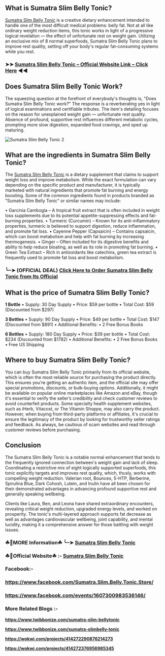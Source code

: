 ## What is Sumatra Slim Belly Tonic?

[Sumatra Slim Belly Tonic](https://dailynutraboost.com/sumatra-slim-belly-tonic-reviews/) is a creative dietary enhancement intended to handle one of the most difficult medical problems: belly fat. Not at all like ordinary weight reduction items, this tonic works in light of a progressive logical revelation — the effect of unfortunate rest on weight gain. Utilizing an exclusive mix of 8 normal superfoods, Sumatra Slim Belly Tonic plans to improve rest quality, setting off your body's regular fat-consuming systems while you rest.

### ➤➤ [Sumatra Slim Belly Tonic – Official Website Link – Click Here](https://dailynutraboost.com/go-sumatra-slim-belly-tonic/) ◀◀

## Does Sumatra Slim Belly Tonic Work?

The squeezing question at the forefront of everybody's thoughts is, "Does Sumatra Slim Belly Tonic work?" The response is a reverberating yes in light of logical examinations and certifiable tributes. The item's detailing focuses on the reason for unexplained weight gain — unfortunate rest quality. Absence of profound, supportive rest influences different metabolic cycles, prompting more slow digestion, expanded food cravings, and sped up maturing.


![Sumatra Slim Belly Tonic 2](https://github.com/user-attachments/assets/8c321084-9dba-405e-ab4d-de74d2faac6b)


## What are the ingredients in Sumatra Slim Belly Tonic?

The [Sumatra Slim Belly Tonic](https://www.facebook.com/Sumatra.Slim.Belly.Tonic.Store/) is a dietary supplement that claims to support weight loss and improve metabolism. While the exact formulation can vary depending on the specific product and manufacturer, it is typically marketed with natural ingredients that promote fat burning and energy boosting. Some of the common ingredients found in products branded as "Sumatra Slim Belly Tonic" or similar names may include:

•	Garcinia Cambogia – A tropical fruit extract that is often included in weight loss supplements due to its potential appetite-suppressing effects and fat-burning properties.
•	Turmeric (Curcumin) – Known for its anti-inflammatory properties, turmeric is believed to support digestion, reduce inflammation, and promote fat loss.
•	Cayenne Pepper (Capsaicin) – Contains capsaicin, which can boost metabolism and help with fat burning by increasing thermogenesis.
•	Ginger – Often included for its digestive benefits and ability to help reduce bloating, as well as its role in promoting fat burning.
•	Green Tea Extract – Rich in antioxidants like catechins, green tea extract is frequently used to promote fat loss and boost metabolism.

### ╰┈➤ (OFFICIAL DEAL) [Click Here to Order Sumatra Slim Belly Tonic from Its Official](https://dailynutraboost.com/go-sumatra-slim-belly-tonic/)

## What is the price of Sumatra Slim Belly Tonic?

**1 Bottle**
•	Supply: 30 Day Supply
•	Price: $59 per bottle
•	Total Cost: $59 (Discounted from $297)

**3 Bottles**
•	Supply: 90 Day Supply
•	Price: $49 per bottle
•	Total Cost: $147 (Discounted from $891)
•	Additional Benefits:
•	2 Free Bonus Books

**6 Bottles**
•	Supply: 180 Day Supply
•	Price: $39 per bottle
•	Total Cost: $234 (Discounted from $1782)
•	Additional Benefits:
•	2 Free Bonus Books
•	Free US Shipping


## Where to buy Sumatra Slim Belly Tonic?

You can buy Sumatra Slim Belly Tonic primarily from its official website, which is often the most reliable source for purchasing the product directly. This ensures you're getting an authentic item, and the official site may offer special promotions, discounts, or bulk-buying options. Additionally, it might be available on popular online marketplaces like Amazon and eBay, though it's essential to verify the seller’s credibility and check customer reviews to avoid counterfeit products. Some specialty health supplement websites, such as iHerb, Vitacost, or The Vitamin Shoppe, may also carry the product. However, when buying from third-party platforms or affiliates, it's crucial to ensure the legitimacy of the product by looking for trustworthy seller ratings and feedback. As always, be cautious of scam websites and read through customer reviews before purchasing.


## Conclusion

The Sumatra Slim Belly Tonic is a notable normal enhancement that tends to the frequently ignored connection between's weight gain and lack of sleep. Coordinating a restrictive mix of eight logically supported superfoods, this tonic explicitly targets and improves rest quality, which, thusly, works with compelling weight reduction. Valerian root, Bounces, 5-HTP, Berberine, Spirulina Blue, Dark Cohosh, Lutein, and Inulin have all been chosen for their demonstrated advantages in advancing profound supportive rest and generally speaking wellbeing.

Clients like Laura, Ben, and Leona have shared extraordinary encounters, revealing critical weight reduction, upgraded energy levels, and worked on prosperity. The tonic's multi-layered approach supports fat decrease as well as advantages cardiovascular wellbeing, joint capability, and mental lucidity, making it a comprehensive answer for those battling with weight issues.

### ☘📣MORE Information☘ ╰┈➤  [Sumatra Slim Belly Tonic](https://dailynutraboost.com/sumatra-slim-belly-tonic-reviews/)

### ☘📣Official Website☘ :-   [Sumatra Slim Belly Tonic](https://dailynutraboost.com/go-sumatra-slim-belly-tonic/)

### Facebook:- 

### https://www.facebook.com/Sumatra.Slim.Belly.Tonic.Store/

### https://www.facebook.com/events/1607300983536146/

### More Related Blogs :-

**https://www.twibbonize.com/sumatra-slim-bellytonic**

**https://www.twibbonize.com/sumatra-slimbelly-tonic**

**https://wokwi.com/projects/414272290876214273**

**https://wokwi.com/projects/414272376956985345**

